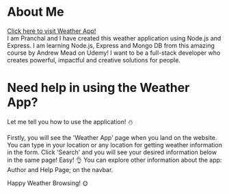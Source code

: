 # About Me
[Click here to visit Weather App!](https://find-weather-app.onrender.com/)  
I am Pranchal and I have created this weather application using Node.js and Express. I am learning Node.js, Express and Mongo DB from this amazing course by Andrew Mead on Udemy! I want to be a full-stack developer who creates powerful, impactful and creative solutions for people.


# Need help in using the Weather App?
Let me tell you how to use the application! ⛄

Firstly, you will see the 'Weather App' page when you land on the website. You can type in your location or any location for getting weather information in the form. Click 'Search' and you will see your desired information below in the same page! Easy! 👌 You can explore other information about the app: Author and Help Page; on the navbar.

Happy Weather Browsing! 🌞
